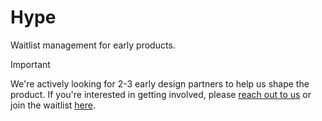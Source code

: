 # Hype

Waitlist management for early products.

> [!IMPORTANT]
> We're actively looking for 2-3 early design partners to help us shape the product. If you're interested in getting involved, please [reach out to us](mailto:x@jxd.dev) or join the waitlist [here](https://www.buildhype.dev/).